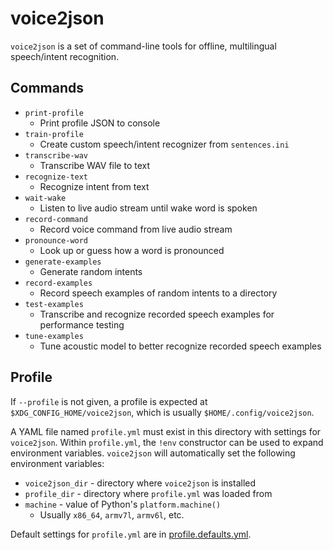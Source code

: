 # voice2json

`voice2json` is a set of command-line tools for offline, multilingual speech/intent recognition.

## Commands

* `print-profile`
    * Print profile JSON to console
* `train-profile`
    * Create custom speech/intent recognizer from `sentences.ini`
* `transcribe-wav`
    * Transcribe WAV file to text
* `recognize-text`
    * Recognize intent from text
* `wait-wake`
    * Listen to live audio stream until wake word is spoken
* `record-command`
    * Record voice command from live audio stream
* `pronounce-word`
    * Look up or guess how a word is pronounced
* `generate-examples`
    * Generate random intents
* `record-examples`
    * Record speech examples of random intents to a directory
* `test-examples`
    * Transcribe and recognize recorded speech examples for performance testing
* `tune-examples`
    * Tune acoustic model to better recognize recorded speech examples

## Profile

If `--profile` is not given, a profile is expected at `$XDG_CONFIG_HOME/voice2json`, which is usually `$HOME/.config/voice2json`.

A YAML file named `profile.yml` must exist in this directory with settings for `voice2json`. Within `profile.yml`, the `!env` constructor can be used to expand environment variables. `voice2json` will automatically set the following environment variables:

* `voice2json_dir` - directory where `voice2json` is installed
* `profile_dir` - directory where `profile.yml` was loaded from
* `machine` - value of Python's `platform.machine()`
    * Usually `x86_64`, `armv7l`, `armv6l`, etc.

Default settings for `profile.yml` are in [profile.defaults.yml](etc/profile.defaults.yml).
